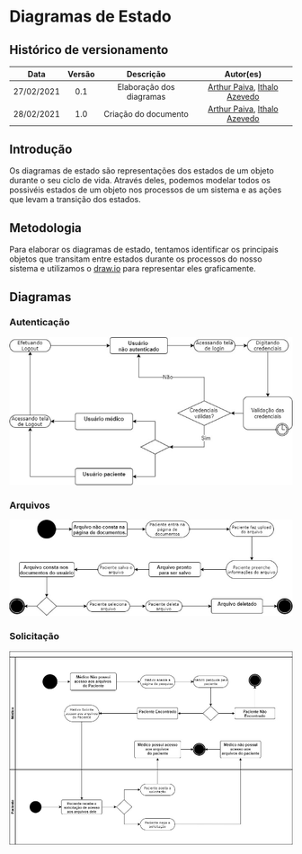 # Diagramas de Estado

## Histórico de versionamento

|    Data    | Versão |        Descrição         |                                              Autor(es)                                               |
| :--------: | :----: | :----------------------: | :--------------------------------------------------------------------------------------------------: |
| 27/02/2021 |  0.1   | Elaboração dos diagramas | [Arthur Paiva](https://github.com/ArthurPaivaT),  [Ithalo Azevedo](https://github.com/ithaloazevedo) |
| 28/02/2021 |  1.0   |   Criação do documento   | [Arthur Paiva](https://github.com/ArthurPaivaT), [Ithalo Azevedo](https://github.com/ithaloazevedo)  |

## Introdução
Os diagramas de estado são representações dos estados de um objeto durante o seu ciclo de vida. Através deles, podemos modelar todos os possivéis estados de um objeto nos processos de um sistema e as ações que levam a transição dos estados. 
## Metodologia
Para elaborar os diagramas de estado, tentamos identificar os principais objetos que transitam entre estados durante os processos do nosso sistema e utilizamos o [draw.io](https://app.diagrams.net) para representar eles graficamente.
## Diagramas
### Autenticação 
![](../assets/images/04-diagramasUML/diagramaEstado/autenticação.jpg)
### Arquivos
![](../assets/images/04-diagramasUML/diagramaEstado/arquivoMedico.jpg)
### Solicitação
![](../assets/images/04-diagramasUML/diagramaEstado/solicitacaoAcesso.jpg)